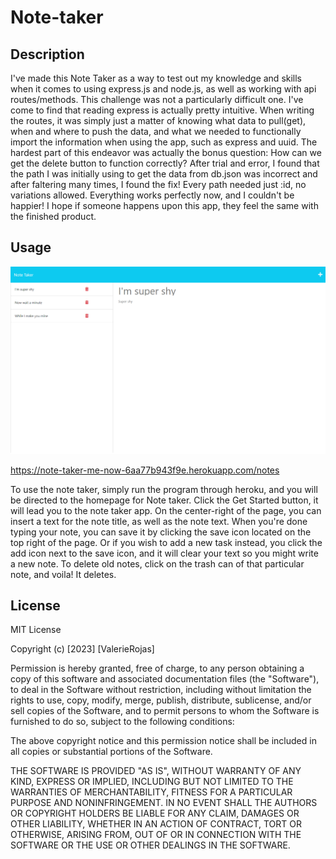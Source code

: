 # Note-taker

## Description

I've made this Note Taker as a way to test out my knowledge and skills when it comes to using express.js and node.js, as well as working with api routes/methods. This challenge was not a particularly difficult one. I've come to find that reading express is actually pretty intuitive. When writing the routes, it was simply just a matter of knowing what data to pull(get), when and where to push the data, and what we needed to functionally import the information when using the app, such as express and uuid. The hardest part of this endeavor was actually the bonus question: How can we get the delete button to function correctly? After trial and error, I found that the path I was initially using to get the data from db.json was incorrect and after faltering many times, I found the fix! Every path needed just :id, no variations allowed. Everything works perfectly now, and I couldn't be happier! I hope if someone happens upon this app, they feel the same with the finished product.

## Usage

![screencap of the note taker in use](Assets/screencapture-note-taker-me-now-6aa77b943f9e-herokuapp-notes-2023-08-02-23_50_09.png)


https://note-taker-me-now-6aa77b943f9e.herokuapp.com/notes

To use the note taker, simply run the program through heroku, and you will be directed to the homepage for Note taker. Click the Get Started button, it will lead you to the note taker app. On the center-right of the page, you can insert a text for the note title, as well as the note text. When you're done typing your note, you can save it by clicking the save icon located on the top right of the page. Or if you wish to add a new task instead, you click the add icon next to the save icon, and it will clear your text so you might write a new note. To delete old notes, click on the trash can of that particular note, and voila! It deletes. 

## License

MIT License

Copyright (c) [2023] [ValerieRojas]

Permission is hereby granted, free of charge, to any person obtaining a copy
of this software and associated documentation files (the "Software"), to deal
in the Software without restriction, including without limitation the rights
to use, copy, modify, merge, publish, distribute, sublicense, and/or sell
copies of the Software, and to permit persons to whom the Software is
furnished to do so, subject to the following conditions:

The above copyright notice and this permission notice shall be included in all
copies or substantial portions of the Software.

THE SOFTWARE IS PROVIDED "AS IS", WITHOUT WARRANTY OF ANY KIND, EXPRESS OR
IMPLIED, INCLUDING BUT NOT LIMITED TO THE WARRANTIES OF MERCHANTABILITY,
FITNESS FOR A PARTICULAR PURPOSE AND NONINFRINGEMENT. IN NO EVENT SHALL THE
AUTHORS OR COPYRIGHT HOLDERS BE LIABLE FOR ANY CLAIM, DAMAGES OR OTHER
LIABILITY, WHETHER IN AN ACTION OF CONTRACT, TORT OR OTHERWISE, ARISING FROM,
OUT OF OR IN CONNECTION WITH THE SOFTWARE OR THE USE OR OTHER DEALINGS IN THE
SOFTWARE.